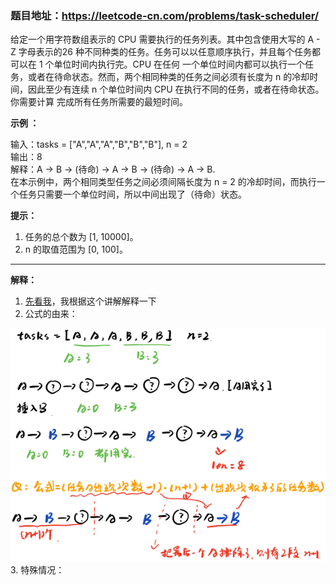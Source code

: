 ### 题目地址：https://leetcode-cn.com/problems/task-scheduler/

给定一个用字符数组表示的 CPU 需要执行的任务列表。其中包含使用大写的 A - Z 字母表示的26 种不同种类的任务。任务可以以任意顺序执行，并且每个任务都可以在 1 个单位时间内执行完。CPU 在任何
一个单位时间内都可以执行一个任务，或者在待命状态。然而，两个相同种类的任务之间必须有长度为 n 的冷却时间，因此至少有连续 n 个单位时间内 CPU 在执行不同的任务，或者在待命状态。你需要计算
完成所有任务所需要的最短时间。

**示例 ：**

输入：tasks = ["A","A","A","B","B","B"], n = 2 <br>
输出：8 <br>
解释：A -> B -> (待命) -> A -> B -> (待命) -> A -> B. <br>
在本示例中，两个相同类型任务之间必须间隔长度为 n = 2 的冷却时间，而执行一个任务只需要一个单位时间，所以中间出现了（待命）状态。 


**提示：**

1. 任务的总个数为 [1, 10000]。
2. n 的取值范围为 [0, 100]。

---

**解释：**

1. [先看我](https://leetcode-cn.com/problems/task-scheduler/solution/python-xiang-jie-by-jalan/)，我根据这个讲解解释一下
2. 公式的由来：<br>
<div align=center>
<img src="1596167188269178.jpg" />
</div>
3. 特殊情况：<br>

